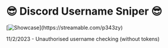 # 😎 Discord Username Sniper 😎
[![Showcase]([https://i.stack.imgur.com/Vp2cE.png](https://streamable.com/p343zy))](https://streamable.com/p343zy)

11/2/2023 - Unauthorised username checking (without tokens)
